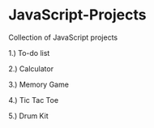 # JavaScript-Projects
Collection of JavaScript projects 

1.) To-do list 

2.) Calculator

3.) Memory Game

4.) Tic Tac Toe

5.) Drum Kit
